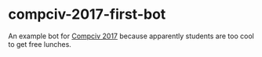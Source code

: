 # compciv-2017-first-bot

An example bot for [Compciv 2017](http://2017.compciv.org) because apparently students are too cool to get free lunches.
